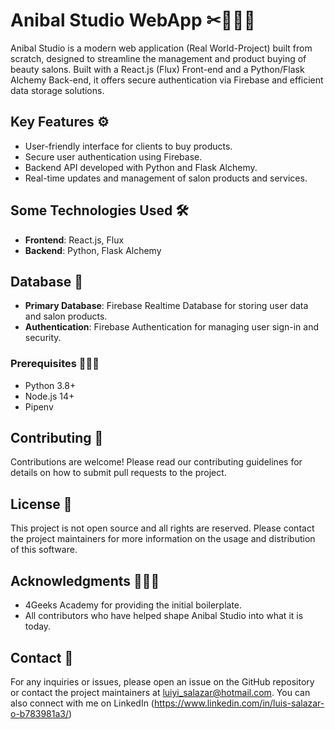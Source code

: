 # Anibal Studio WebApp ✂💆🏼‍♀️

Anibal Studio is a modern web application (Real World-Project) built from scratch, designed to streamline the management and product buying of beauty salons. Built with a React.js (Flux) Front-end and a Python/Flask Alchemy Back-end, it offers secure authentication via Firebase and efficient data storage solutions.

## Key Features ⚙️

- User-friendly interface for clients to buy products.
- Secure user authentication using Firebase.
- Backend API developed with Python and Flask Alchemy.
- Real-time updates and management of salon products and services.

## Some Technologies Used 🛠️

- **Frontend**: React.js, Flux 
- **Backend**: Python, Flask Alchemy
  
## Database 🫙

- **Primary Database**: Firebase Realtime Database for storing user data and salon products.
- **Authentication**: Firebase Authentication for managing user sign-in and security.

### Prerequisites 🧑🏽‍💻

- Python 3.8+
- Node.js 14+
- Pipenv

## Contributing 👬

Contributions are welcome! Please read our contributing guidelines for details on how to submit pull requests to the project.

## License 🪪

This project is not open source and all rights are reserved. Please contact the project maintainers for more information on the usage and distribution of this software.

## Acknowledgments 👨🏻‍⚖️

- 4Geeks Academy for providing the initial boilerplate.
- All contributors who have helped shape Anibal Studio into what it is today.

## Contact 📇

For any inquiries or issues, please open an issue on the GitHub repository or contact the project maintainers at luiyi_salazar@hotmail.com. You can also connect with me on LinkedIn (https://www.linkedin.com/in/luis-salazar-o-b783981a3/)

